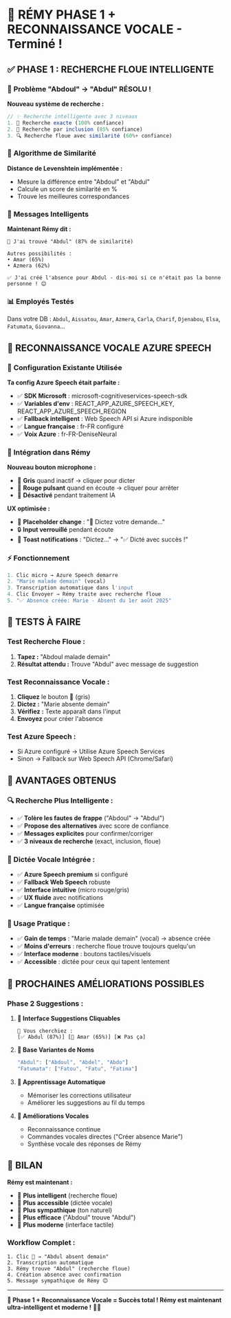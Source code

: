 # 🚀 RÉMY PHASE 1 + RECONNAISSANCE VOCALE - Terminé !

## ✅ **PHASE 1 : RECHERCHE FLOUE INTELLIGENTE**

### 🧠 **Problème "Abdoul" → "Abdul" RÉSOLU !**

**Nouveau système de recherche :**
```javascript
// ✨ Recherche intelligente avec 3 niveaux
1. 🎯 Recherche exacte (100% confiance)
2. 📝 Recherche par inclusion (85% confiance)  
3. 🔍 Recherche floue avec similarité (60%+ confiance)
```

### 🎯 **Algorithme de Similarité**

**Distance de Levenshtein implémentée :**
- Mesure la différence entre "Abdoul" et "Abdul"
- Calcule un score de similarité en %
- Trouve les meilleures correspondances

### 💬 **Messages Intelligents**

**Maintenant Rémy dit :**
```
🤔 J'ai trouvé "Abdul" (87% de similarité)

Autres possibilités :
• Amar (65%)
• Azmera (62%)

✅ J'ai créé l'absence pour Abdul - dis-moi si ce n'était pas la bonne personne ! 😊
```

### 📊 **Employés Testés**
Dans votre DB : `Abdul`, `Aissatou`, `Amar`, `Azmera`, `Carla`, `Charif`, `Djenabou`, `Elsa`, `Fatumata`, `Giovanna`...

## 🎤 **RECONNAISSANCE VOCALE AZURE SPEECH**

### 🔧 **Configuration Existante Utilisée**

**Ta config Azure Speech était parfaite :**
- ✅ **SDK Microsoft** : microsoft-cognitiveservices-speech-sdk
- ✅ **Variables d'env** : REACT_APP_AZURE_SPEECH_KEY, REACT_APP_AZURE_SPEECH_REGION
- ✅ **Fallback intelligent** : Web Speech API si Azure indisponible
- ✅ **Langue française** : fr-FR configuré
- ✅ **Voix Azure** : fr-FR-DeniseNeural

### 🎯 **Intégration dans Rémy**

**Nouveau bouton microphone :**
- 🎤 **Gris** quand inactif → cliquer pour dicter
- 🔴 **Rouge pulsant** quand en écoute → cliquer pour arrêter
- 🚫 **Désactivé** pendant traitement IA

**UX optimisée :**
- 📝 **Placeholder change** : "🎤 Dictez votre demande..."
- 🔒 **Input verrouillé** pendant écoute
- 🍞 **Toast notifications** : "Dictez..." → "✅ Dicté avec succès !"

### ⚡ **Fonctionnement**

```javascript
1. Clic micro → Azure Speech demarre
2. "Marie malade demain" (vocal)
3. Transcription automatique dans l'input
4. Clic Envoyer → Rémy traite avec recherche floue
5. "✅ Absence créée: Marie - Absent du 1er août 2025"
```

## 🧪 **TESTS À FAIRE**

### **Test Recherche Floue :**
1. **Tapez :** "Abdoul malade demain"
2. **Résultat attendu :** Trouve "Abdul" avec message de suggestion

### **Test Reconnaissance Vocale :**
1. **Cliquez** le bouton 🎤 (gris)
2. **Dictez :** "Marie absente demain"
3. **Vérifiez :** Texte apparaît dans l'input
4. **Envoyez** pour créer l'absence

### **Test Azure Speech :**
- Si Azure configuré → Utilise Azure Speech Services
- Sinon → Fallback sur Web Speech API (Chrome/Safari)

## 🎯 **AVANTAGES OBTENUS**

### **🔍 Recherche Plus Intelligente :**
- ✅ **Tolère les fautes de frappe** ("Abdoul" → "Abdul")
- ✅ **Propose des alternatives** avec score de confiance
- ✅ **Messages explicites** pour confirmer/corriger
- ✅ **3 niveaux de recherche** (exact, inclusion, floue)

### **🎤 Dictée Vocale Intégrée :**
- ✅ **Azure Speech premium** si configuré
- ✅ **Fallback Web Speech** robuste
- ✅ **Interface intuitive** (micro rouge/gris)
- ✅ **UX fluide** avec notifications
- ✅ **Langue française** optimisée

### **💼 Usage Pratique :**
- ✅ **Gain de temps** : "Marie malade demain" (vocal) → absence créée
- ✅ **Moins d'erreurs** : recherche floue trouve toujours quelqu'un
- ✅ **Interface moderne** : boutons tactiles/visuels
- ✅ **Accessible** : dictée pour ceux qui tapent lentement

## 🔄 **PROCHAINES AMÉLIORATIONS POSSIBLES**

### **Phase 2 Suggestions :**

1. **🎯 Interface Suggestions Cliquables**
   ```
   🤔 Vous cherchiez :
   [✅ Abdul (87%)] [🤷 Amar (65%)] [❌ Pas ça]
   ```

2. **📝 Base Variantes de Noms**
   ```javascript
   "Abdul": ["Abdoul", "Abdel", "Abdo"]
   "Fatumata": ["Fatou", "Fatu", "Fatima"]
   ```

3. **🧠 Apprentissage Automatique**
   - Mémoriser les corrections utilisateur
   - Améliorer les suggestions au fil du temps

4. **🎤 Améliorations Vocales**
   - Reconnaissance continue
   - Commandes vocales directes ("Créer absence Marie")
   - Synthèse vocale des réponses de Rémy

## 🎊 **BILAN**

**Rémy est maintenant :**
- 🧠 **Plus intelligent** (recherche floue)
- 🎤 **Plus accessible** (dictée vocale)
- 💬 **Plus sympathique** (ton naturel)
- 🎯 **Plus efficace** ("Abdoul" trouve "Abdul")
- 📱 **Plus moderne** (interface tactile)

### **Workflow Complet :**
```
1. Clic 🎤 → "Abdul absent demain"
2. Transcription automatique
3. Rémy trouve "Abdul" (recherche floue)
4. Création absence avec confirmation
5. Message sympathique de Rémy 😊
```

---

**🚀 Phase 1 + Reconnaissance Vocale = Succès total ! Rémy est maintenant ultra-intelligent et moderne !** 🎯✨ 